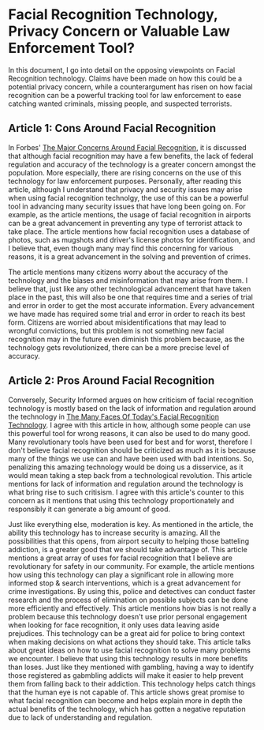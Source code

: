 # Facial Recognition Technology, Privacy Concern or Valuable Law Enforcement Tool?
In this document, I go into detail on the opposing viewpoints on Facial Recognition technology. Claims have been made on how this could be a potential privacy concern, while a counterargument has risen on how facial recognition can be a powerful tracking tool for law enforcement to ease catching wanted criminals, missing people, and suspected terrorists.

## Article 1: Cons Around Facial Recognition
In Forbes' [The Major Concerns Around Facial Recognition](https://www.forbes.com/sites/nicolemartin1/2019/09/25/the-major-concerns-around-facial-recognition-technology/?sh=6e8fa2274fe3), it is discussed that although facial recognition may have a few benefits, the lack of federal regulation and accuracy of the technology is a greater concern amongst the population. More especially, there are rising concerns on the use of this technology for law enforcement purposes. Personally, after reading this article, although I understand that privacy and security issues may arise when using facial recognition technolgy, the use of this can be a powerful tool in advancing many security issues that have long been going on. For example, as the article mentions, the usage of facial recognition in airports can be a great advancement in preventing any type of terrorist attack to take place. The article mentions how facial recognition uses a database of photos, such as mugshots and driver's license photos for identification, and I believe that, even though many may find this concerning for various reasons, it is a great advancement in the solving and prevention of crimes.

The article mentions many citizens worry about the accuracy of the technology and the biases and misinformation that may arise from them. I believe that, just like any other technological advancement that have taken place in the past, this will also be one that requires time and a series of trial and error in order to get the most accurate information. Every advancement we have made has required some trial and error in order to reach its best form. Citizens are worried about misidentifications that may lead to wrongful convictions, but this problem is not something new facial recognition may in the future even diminish this problem because, as the technology gets revolutionized, there can be a more precise level of accuracy. 

## Article 2: Pros Around Facial Recognition
Conversely, Security Informed argues on how criticism of facial recognition technology is mostly based on the lack of information and regulation around the technology in [The Many Faces Of Today's Facial Recognition Technology](https://www.securityinformed.com/insights/faces-today-facial-recognition-technology-co-7121-ga.1546968388.html). I agree with this article in how, although some people can use this powerful tool for wrong reasons, it can also be used to do many good. Many revolutionary tools have been used for best and for worst, therefore I don't believe facial recognition should be criticized as much as it is because many of the things we use can and have been used with bad intentions. So, penalizing this amazing technology would be doing us a disservice, as it would mean taking a step back from a technological revolution. This article mentions for lack of information and regulation around the technology is what bring rise to such critisism. I agree with this article's counter to this concern as it mentions that using this technology proportionately and responsibly it can generate a big amount of good. 

Just like everything else, moderation is key. As mentioned in the article, the ability this technology has to increase security is amazing. All the possibilities that this opens, from airport secuity to helping those batteling addiction, is a greater good that we should take advantage of. This article mentions a great array of uses for facial recognition that I believe are revolutionary for safety in our community. For example, the article mentions how using this technology can play a significant role in allowing more informed stop & search interventions, which is a great advancement for crime investigations. By using this, police and detectives can conduct faster research and the process of elimination on possible subjects can be done more efficiently and effectively. This article mentions how bias is not really a problem because this technology doesn't use prior personal engagement when looking for face recognition, it only uses data leaving aside prejudices. This technology can be a great aid for police to bring context when making decisions on what actions they should take. This article talks about great ideas on how to use facial recognition to solve many problems we encounter. I believe that using this technology results in more benefits than loses. Just like they mentioned with gambling, having a way to identify those registered as gabmbling addicts will make it easier to help prevent them from falling back to their addiction. This technology helps catch things that the human eye is not capable of. This article shows great promise to what facial recognition can become and helps explain more in depth the actual benefits of the technology, which has gotten a negative reputation due to lack of understanding and regulation. 